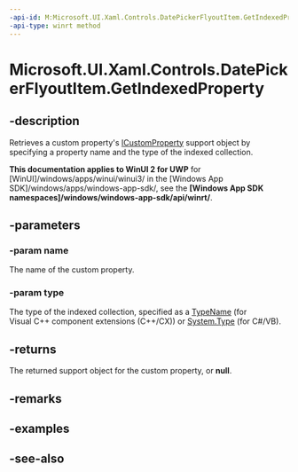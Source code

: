 ```yaml
---
-api-id: M:Microsoft.UI.Xaml.Controls.DatePickerFlyoutItem.GetIndexedProperty(System.String,Windows.UI.Xaml.Interop.TypeName)
-api-type: winrt method
---
```


<!-- Method syntax
public Windows.UI.Xaml.Data.ICustomProperty GetIndexedProperty(System.String name, Windows.UI.Xaml.Interop.TypeName type)
-->

# Microsoft.UI.Xaml.Controls.DatePickerFlyoutItem.GetIndexedProperty

## -description
Retrieves a custom property's [ICustomProperty](../microsoft.ui.xaml.data/icustomproperty.md) support object by specifying a property name and the type of the indexed collection.

**This documentation applies to WinUI 2 for UWP** for [WinUI]/windows/apps/winui/winui3/ in the [Windows App SDK]/windows/apps/windows-app-sdk/, see the **[Windows App SDK namespaces]/windows/windows-app-sdk/api/winrt/**.

## -parameters
### -param name
The name of the custom property.

### -param type
The type of the indexed collection, specified as a [TypeName](/uwp/api/windows.ui.xaml.interop.typename) (for Visual C++ component extensions (C++/CX)) or [System.Type](/dotnet/api/system.type?view=dotnet-uwp-10.0&preserve-view=true) (for C#/VB).

## -returns
The returned support object for the custom property, or **null**.

## -remarks

## -examples

## -see-also
